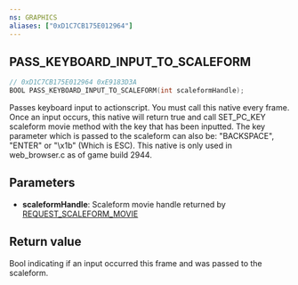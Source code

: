 ```yaml
---
ns: GRAPHICS
aliases: ["0xD1C7CB175E012964"]
---
```

## PASS_KEYBOARD_INPUT_TO_SCALEFORM

```c
// 0xD1C7CB175E012964 0xE9183D3A
BOOL PASS_KEYBOARD_INPUT_TO_SCALEFORM(int scaleformHandle);
```

Passes keyboard input to actionscript. You must call this native every frame. Once an input occurs, this native will return true and call SET_PC_KEY scaleform movie method with the key that has been inputted.
The key parameter which is passed to the scaleform can also be: "BACKSPACE", "ENTER" or "\x1b" (Which is ESC).
This native is only used in web_browser.c as of game build 2944.

## Parameters
* **scaleformHandle**: Scaleform movie handle returned by [REQUEST_SCALEFORM_MOVIE](#_0x11FE353CF9733E6F)

## Return value
Bool indicating if an input occurred this frame and was passed to the scaleform.
